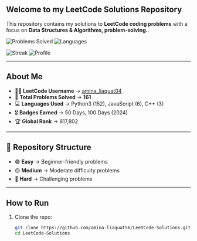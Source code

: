  ## Welcome to my **LeetCode Solutions Repository**  
 
This repository contains my solutions to **LeetCode coding problems** with a focus on **Data Structures & Algorithms, problem-solving.**.

![Problems Solved](https://img.shields.io/badge/Problems%20Solved-161-brightgreen?style=for-the-badge) ![Languages](https://img.shields.io/badge/Languages-Python3%20%7C%20JavaScript%20%7C%20C++-blue?style=for-the-badge)  

![Streak](https://img.shields.io/badge/100%20Days-Coding%20Streak-orange?style=for-the-badge) ![Profile](https://img.shields.io/badge/LeetCode-amina__liaquat04-yellow?style=for-the-badge&logo=leetcode)  

  

---

## About Me  

- 👩‍💻 **LeetCode Username** → [amina_liaquat04](https://leetcode.com/u/amina_liaquat04/)  
- 🧩 **Total Problems Solved** → **161**  
- 💻 **Languages Used** → Python3 (152), JavaScript (6), C++ (3)  
- 🎖️ **Badges Earned** → 50 Days, 100 Days (2024)  
- 🏆 **Global Rank** → 817,802  

---

## 📂 Repository Structure
- 🟢 **Easy** → Beginner-friendly problems  
- 🟡 **Medium** → Moderate difficulty problems  
- 🔴 **Hard** → Challenging problems  

---

## How to Run  

1. Clone the repo:  
   ```bash
   git clone https://github.com/amina-liaquat56/LeetCode-Solutions.git
   cd LeetCode-Solutions



